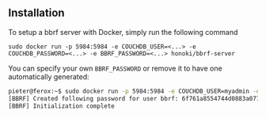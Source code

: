 
## Installation

To setup a bbrf server with Docker, simply run the following command

```
sudo docker run -p 5984:5984 -e COUCHDB_USER=<...> -e COUCHDB_PASSWORD=<...> -e BBRF_PASSWORD=<...> honoki/bbrf-server
```

You can specify your own `BBRF_PASSWORD` or remove it to have one automatically generated:

```bash
pieter@ferox:~$ sudo docker run -p 5984:5984 -e COUCHDB_USER=myadmin -e COUCHDB_PASSWORD=mypassword honoki/bbrf-server
[BBRF] Created following password for user bbrf: 6f761a8554744d0883a0772bf73647cb8ebb61633609c45fba048fd9436de6c4
[BBRF] Initialization complete
```

